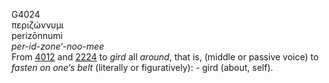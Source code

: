 G4024  
περιζώννυμι  
perizōnnumi  
*per-id-zone‘-noo-mee*  
From [4012](g4012) and [2224](g2224) to *gird* all *around*, that is,
(middle or passive voice) to *fasten* *on* *one‘s* *belt* (literally or
figuratively): - gird (about, self).  
